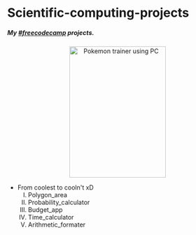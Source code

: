 <h1>Scientific-computing-projects</h1>
<h5>My <a href="https://www.freecodecamp.org/learn/scientific-computing-with-python/">#freecodecamp</a> projects.</h5>
<div align="center">
  <img src="https://i.pinimg.com/originals/86/70/c4/8670c4da3a580725b13a12ac86808bce.png" width="220px" height="300" alt="Pokemon trainer using PC">
</div>
<ul>
    <li>
      From coolest to cooln't xD
    <ol type="I">
      <li>Polygon_area</li>
      <li>Probability_calculator</li>
      <li>Budget_app</li>
      <li>Time_calculator</li>
      <li>Arithmetic_formater</li>
    </ol>
    </li>
  </ul>
